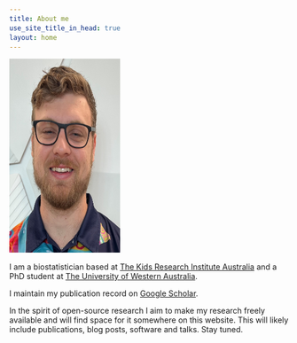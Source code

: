 ```yaml
---
title: About me
use_site_title_in_head: true
layout: home
---
```


<div class="profile-picture-container">
    <img src="/assets/profile.jpg" width = "200" height = "350" class="profile-picture" />
</div>

I am a biostatistician based at [The Kids Research Institute Australia](https://www.thekids.org.au/) and a PhD student at [The University of Western Australia](https://www.uwa.edu.au/). 

I maintain my publication record on [Google Scholar](https://scholar.google.com/citations?user=trDAMEUAAAAJ&hl=en&oi=ao). 

In the spirit of open-source research I aim to make my research freely available and will find space for it somewhere on this website. This will likely include publications, blog posts, software and talks. Stay tuned.
